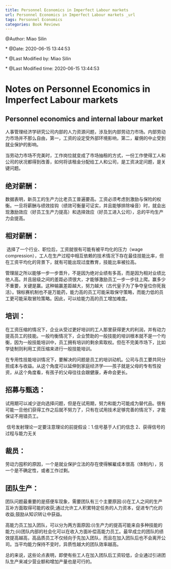 ```yaml
---
title: Personnel Economics in Imperfect Labour markets 
url: Personnel Economics in Imperfect Labour markets _url
tags: Personnel Economics 
categories: Book Reviews
---
```


 @Author: Miao Silin 

 \* @Date: 2020-06-15 13:44:53 

 \* @Last Modified by:  Miao Silin 

 \* @Last Modified time: 2020-06-15 13:44:53 

 

#  Notes on Personnel Economics in Imperfect Labour markets 

## Personnel economics and internal labour market

​		人事管理经济学研究公司内部的人力资源问题，涉及到内部劳动力市场。内部劳动力市场并不那么自由，第一，工资的设定受外部环境影响，第二，雇佣的中止受到就业保护的影响。

​		当劳动力市场不完美时，工作岗位就变成了市场抽租的方式，一份工作使得工人和公司的状况都得到改善，如何将该租金分配给工人和公司，是工资决定问题，是关键问题。



## 绝对薪酬：

​		数据表明，新员工的生产力比老员工普遍要高。工资必须考虑到激励与保险的权衡。一旦将薪酬与绩效挂钩（绩效可衡量可证实，并且能够排除噪音）时，就会出现激励效应（好员工生产力提高）和选择效应（好员工进入公司），总的平均生产力会提高。



## 相对薪酬：

​		选择了一个行业、职位后，工资就很有可能有被平均化的压力（wage compression），工人在生产过程中相互依赖的技术情况下存在最佳技能比率，但在工资平均化的背景下，就有可能出现过度教育，技能比率被拉高。

​		管理层之所以能够一步一步晋升，不是因为绝对业绩有多高，而是因为相对业绩比他人高。并且层级之间的差距必须很大，才能够激励员工一步一步往上爬。赢多少不重要，关键是赢。这种输赢差距越大，努力越大（古代皇子为了争夺皇位你死我活）。锦标赛机制也不是万能药，能力高的员工可能采取保守策略，而能力低的员工更可能采取冒险策略。因此，可以给能力高的员工增加难度。



## 培训：

​		在工资压缩的情况下，企业从受过更好培训的工人那里获得更大的利润，并有动力提高员工的技能。一般均衡情况下，企业赞助的一般技能的培训根本就不是一个均衡，因为一般技能培训中，员工拥有培训的剩余索取权。但在不完美市场下，比如学徒制则利用工资压缩来进行一般技能培训。

​		在专用性技能培训情况下，要解决的问题是员工的培训动机。公司与员工要共同分担成本与收益。从这个角度可以延伸到家庭经济学——孩子就是父母的专有性投资，从这个角度看，有孩子的父母往往会跟健康，寿命会更长。



## 招募与甄选：



​		试用期可以减少逆向选择问题，但是在试用期，努力和能力可能成为替代品。很有可能一旦他们获得工作之后就不努力了，只有在试用技术足够完善的情况下，才能保证不用错员工。



​		信号发射理论一定要注意理论的前提假设：1.信号基于人们的信念 2、获得信号的过程与能力无关



## 裁员：

劳动力囤积的原因，一个是就业保护立法的存在使得解雇成本很高（体制内），另一个是不确定性，或者工作过剩。



## 团队生产：

​        团队问题最重要的是搭便车现象，需要团队有三个主要原因:(i)在工人之间的生产互补方面取得可能的收获;通过允许工人积累特定任务的人力资本，促进专门化的收益;鼓励从知识转让中获益。

​		高能力员工加入团队，可以分为两方面原因:(i)生产力的提高可能来自多种技能的能力;(ii)团队内部的社会化可以在收入方面补偿高能力员工。最早成立的团队的绩效提高越高，高品质员工不仅倾向于先加入团队，而且在加入团队后也不会离开公司。当平均能力保持不变时，异质性越大的团队效率越高。 

​		总的来说，这些论点表明，即使有些工人在加入团队后工资较低，企业通过引进团队生产来减少营业额和增加产量也是可行的。